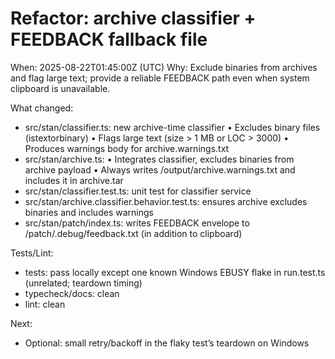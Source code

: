 # Refactor: archive classifier + FEEDBACK fallback file
When: 2025-08-22T01:45:00Z (UTC)
Why: Exclude binaries from archives and flag large text; provide a reliable FEEDBACK path even when system clipboard is unavailable.

What changed:
- src/stan/classifier.ts: new archive-time classifier
  • Excludes binary files (istextorbinary)
  • Flags large text (size > 1 MB or LOC > 3000)
  • Produces warnings body for archive.warnings.txt
- src/stan/archive.ts:
  • Integrates classifier, excludes binaries from archive payload
  • Always writes <stanPath>/output/archive.warnings.txt and includes it in archive.tar
- src/stan/classifier.test.ts: unit test for classifier service
- src/stan/archive.classifier.behavior.test.ts: ensures archive excludes binaries and includes warnings
- src/stan/patch/index.ts: writes FEEDBACK envelope to <stanPath>/patch/.debug/feedback.txt (in addition to clipboard)

Tests/Lint:
- tests: pass locally except one known Windows EBUSY flake in run.test.ts (unrelated; teardown timing)
- typecheck/docs: clean
- lint: clean

Next:
- Optional: small retry/backoff in the flaky test’s teardown on Windows
